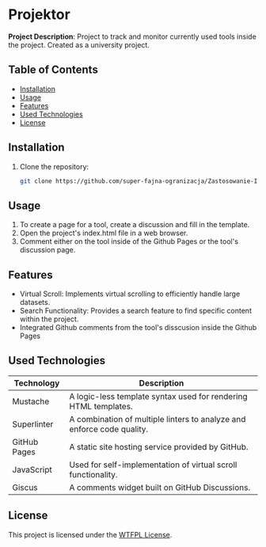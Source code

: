 # Projektor

**Project Description**: Project to track and monitor currently used tools inside the project. Created as a university project.

## Table of Contents

- [Installation](#installation)
- [Usage](#usage)
- [Features](#features)
- [Used Technologies](#used-technologies)
- [License](#license)

## Installation

1. Clone the repository:
   ```bash
   git clone https://github.com/super-fajna-ogranizacja/Zastosowanie-Informatyki-w-Gospodarce
   ```

## Usage

1. To create a page for a tool, create a discussion and fill in the template.
2. Open the project's index.html file in a web browser.
3. Comment either on the tool inside of the Github Pages or the tool's discussion page.
## Features

- Virtual Scroll: Implements virtual scrolling to efficiently handle large datasets.
- Search Functionality: Provides a search feature to find specific content within the project.
- Integrated Github comments from the tool's disscusion inside the Github Pages

## Used Technologies

| Technology    | Description                                                           |
| ------------- | --------------------------------------------------------------------- |
| Mustache      | A logic-less template syntax used for rendering HTML templates.        |
| Superlinter   | A combination of multiple linters to analyze and enforce code quality. |
| GitHub Pages  | A static site hosting service provided by GitHub.                      |
| JavaScript    | Used for self-implementation of virtual scroll functionality.          |
| Giscus    | A comments widget built on GitHub Discussions.          |


## License

This project is licensed under the [WTFPL License](LICENSE).
